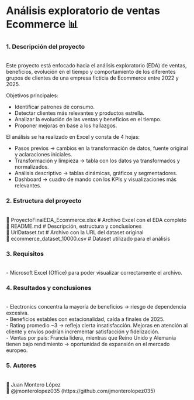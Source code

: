 <h1>Análisis exploratorio de ventas Ecommerce 📊 </h1>
<h3> <bold> 1. Descripción del proyecto </bold> </h3> <br>
Este proyecto está enfocado hacia el análisis exploratorio (EDA) de ventas, beneficios, evolución en el tiempo y comportamiento de los diferentes grupos de clientes de una empresa ficticia de Ecommerce entre <bold>2022 y 2025</bold>. <br>

<bold>Objetivos principales: </bold> <br>
- Identificar patrones de consumo. <br>
- Detectar clientes más relevantes y productos estrella. <br>
- Analizar la evolución de las ventas y beneficios en el tiempo. <br>
- Proponer mejoras en base a los hallazgos. <br>
  
 El análisis se ha realizado en Excel y consta de 4 hojas: <br>
- <bold>Pasos previos </bold> → cambios en la transformación de datos, fuente original y aclaraciones iniciales. <br>
- <bold>Transformación y limpieza </bold> → tabla con los datos ya transformados y normalizados. <br>
- <bold>Análisis descriptivo </bold> → tablas dinámicas, gráficos y segmentadores. <br>
- <bold>Dashboard </bold>→ cuadro de mando con los KPIs y visualizaciones más relevantes. <br>
<h3> <bold> 2. Estructura del proyecto </bold> </h3> <br>
📂 ProyectoFinalEDA_Ecommerce.xlsx   # Archivo Excel con el EDA completo  <br>
📄 README.md                         # Descripción, estructura y conclusiones  <br>
🔗 UrlDataset.txt                    # Archivo con la URL del dataset original  <br>
📂 ecommerce_dataset_10000.csv       # Dataset utilizado para el análisis  <br>

<h3> <bold> 3. Requisitos </bold> </h3> <br>
- Microsoft <bold>Excel (Office)</bold> para poder visualizar correctamente el archivo. <br>
<h3> <bold> 4. Resultados y conclusiones </bold> </h3> <br>
- <bold>Electronics </bold>concentra la mayoría de beneficios → riesgo de dependencia excesiva. <br>
- <bold>Beneficios estables </bold> con estacionalidad, caída a finales de 2025. <br>
- <bold>Rating promedio ~3 </bold>→ refleja cierta insatisfacción. Mejoras en atención al cliente y envíos podrían incrementar satisfacción y fidelización. <br>
- <bold>Ventas por país: </bold>Francia lidera, mientras que Reino Unido y Alemania tienen bajo rendimiento → oportunidad de expansión en el mercado europeo. <br>
<h3> <bold> 5. Autores </bold> </h3> <br>
👤 Juan Montero López <br>
🔗 @jmonterolopez035 (https://github.com/jmonterolopez035)

